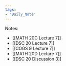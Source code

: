 ```yaml
---
tags:
- "Daily_Note"
---
```


Notes:
- [[MATH 20C Lecture 7]]
- [[DSC 20 Lecture 7]]
- [[COGS 9 Lecture 7]]
- [[MATH 20D Lecture 7]]
- [[DSC 20 Discussion 3]]
